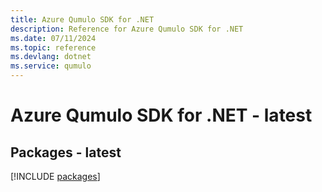 ```yaml
---
title: Azure Qumulo SDK for .NET
description: Reference for Azure Qumulo SDK for .NET
ms.date: 07/11/2024
ms.topic: reference
ms.devlang: dotnet
ms.service: qumulo
---
```

# Azure Qumulo SDK for .NET - latest
## Packages - latest
[!INCLUDE [packages](qumulo-index.md)]